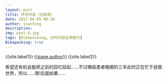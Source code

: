 ```yaml
---
layout: post
title: 环济州岛（已结束）
date: 2017-08-05 00:10
author: isanfeng
description:
img: post-8.jpg
tags: [Bikepacking, 分时分段全球旅行]
Bikepacking: true
---
```

{{site.label1}} <a href="/about">{{page.author}}</a> {{site.label2}}

希望还有机会能把之前的回忆拾起……不过懒癌患者晚期的三丰此时正在忙于拯救世界，所以……嗯!后面如果……
